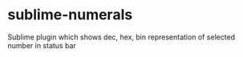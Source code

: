 sublime-numerals
================

Sublime plugin which shows dec, hex, bin representation of selected number in status bar 
